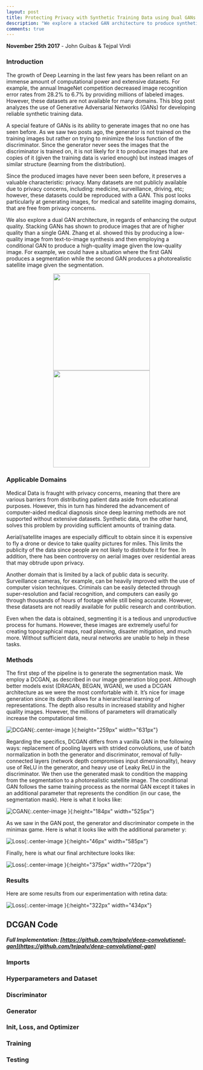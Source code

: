 ```yaml
---
layout: post
title: Protecting Privacy with Synthetic Training Data using Dual GANs 
description: "We explore a stacked GAN architecture to produce synthetic training data that avoids privacy concerns and allows for sufficient training of deep, data-hungry networks."
comments: true
---
```

**November 25th 2017** - John Guibas & Tejpal Virdi


### Introduction
The growth of Deep Learning in the last few years has been reliant on an immense amount of computational power and extensive datasets. For example, the annual ImageNet competition decreased image recognition error rates from 28.2% to 6.7% by providing millions of labeled images. However, these datasets are not available for many domains. This blog post analyzes the use of Generative Adversarial Networks (GANs) for developing reliable synthetic training data.

A special feature of GANs is its ability to generate images that no one has seen before. As we saw two posts ago, the generator is not trained on the training images but rather on trying to minimize the loss function of the discriminator. Since the generator never sees the images that the discriminator is trained on, it is not likely for it to produce images that are copies of it (given the training data is varied enough) but instead images of similar structure (learning from the distribution). 

Since the produced images have never been seen before, it preserves a valuable characteristic: privacy. Many datasets are not publicly available due to privacy concerns, including: medicine, surveillance, driving, etc; however, these datasets could be reproduced with a GAN. This post looks particularly at generating images, for medical and satellite imaging domains, that are free from privacy concerns.

We also explore a dual GAN architecture, in regards of enhancing the output quality. Stacking GANs has shown to produce images that are of higher quality than a single GAN. Zhang et al. showed this by producing a low-quality image from text-to-image synthesis and then employing a conditional GAN to produce a high-quality image given the low-quality image. For example, we could have a situation where the first GAN produces a segmentation while the second GAN produces a photorealistic satellite image given the segmentation. 

<center>
<img id = "hello" src="/images/2.jpg"> 
<img id = "hello" src="/images/1.jpg">
</center>
<style>
    #hello {
        display: inline;
        width: 256px;
        height: 256px;
    }
</style>

### Applicable Domains
Medical Data is fraught with privacy concerns, meaning that there are various barriers from distributing patient data aside from educational purposes. However, this in turn has hindered the advancement of computer-aided medical diagnosis since deep learning methods are not supported without extensive datasets. Synthetic data, on the other hand, solves this problem by providing sufficient amounts of training data. 

Aerial/satellite images are especially difficult to obtain since it is expensive to fly a drone or device to take quality pictures for miles. This limits the publicity of the data since people are not likely to distribute it for free. In addition, there has been controversy on aerial images over residential areas that may obtrude upon privacy. 

Another domain that is limited by a lack of public data is security. Surveillance cameras, for example, can be heavily improved with the use of computer vision techniques. Criminals can be easily detected through super-resolution and facial recognition, and computers can easily go through thousands of hours of footage while still being accurate. However, these datasets are not readily available for public research and contribution. 

Even when the data is obtained, segmenting it is a tedious and unproductive process for humans. However, these images are extremely useful for creating topographical maps, road planning, disaster mitigation, and much more. Without sufficient data, neural networks are unable to help in these tasks. 

### Methods
The first step of the pipeline is to generate the segmentation mask. We employ a DCGAN, as described in our image generation blog post. Although better models exist (DRAGAN, BEGAN, WGAN), we used a DCGAN architecture as we were the most comfortable with it. It’s nice for image generation since its depth allows for a hierarchical learning of representations. The depth also results in increased stability and higher quality images. However, the millions of parameters will dramatically increase the computational time. 

![DCGAN](/images/dcganarch.jpg){:.center-image }{:height="259px" width="631px"}

Regarding the specifics, DCGAN differs from a vanilla GAN in the following ways: replacement of pooling layers with strided convolutions, use of batch normalization in both the generator and discriminator, removal of fully-connected layers (network depth compromises input dimensionality), heavy use of ReLU in the generator, and heavy use of Leaky ReLU in the discriminator. 
We then use the generated mask to condition the mapping from the segmentation to a photorealistic satellite image. The conditional GAN follows the same training process as the normal GAN except it takes in an additional parameter that represents the condition (in our case, the segmentation mask). Here is what it looks like:

![CGAN](/images/cgan.jpg){:.center-image }{:height="184px" width="525px"}

As we saw in the GAN post, the generator and discriminator compete in the minimax game. Here is what it looks like with the additional parameter y:

![Loss](/images/loss.png){:.center-image }{:height="46px" width="585px"}

Finally, here is what our final architecture looks like:

![Loss](/images/lathe.png){:.center-image }{:height="375px" width="720px"}


### Results

Here are some results from our experimentation with retina data:

![Loss](/images/bro.png){:.center-image }{:height="322px" width="434px"}






## DCGAN Code 

##### Full Implementation: [https://github.com/tejpalv/deep-convolutional-gan](https://github.com/tejpalv/deep-convolutional-gan) 

### Imports
<script src="https://gist.github.com/tejpalv/2dac81ed74d0086028cb621747bc7d11.js"></script>

### Hyperparameters and Dataset
<script src="https://gist.github.com/tejpalv/aa7e55a8f0bca1a30f6392533cdaf0ee.js"></script>

### Discriminator
<script src="https://gist.github.com/tejpalv/64f5dcb783c0eea35f329cc9f930b2fd.js"></script>

### Generator
<script src="https://gist.github.com/tejpalv/9102a11fef07880598909dcf1ad8c458.js"></script>

### Init, Loss, and Optimizer
<script src="https://gist.github.com/tejpalv/020e4066c76884370e828d98563f1399.js"></script>

### Training
<script src="https://gist.github.com/tejpalv/97bc9dfa494379391dfb8ea5b8651360.js"></script>

### Testing
<script src="https://gist.github.com/tejpalv/5aa99847808ac88ddf81b3c8d0dc1e43.js"></script>


